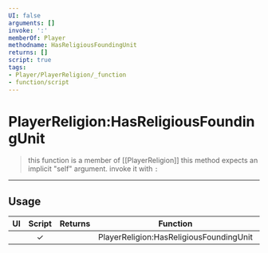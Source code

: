 ```yaml
---
UI: false
arguments: []
invoke: ':'
memberOf: Player
methodname: HasReligiousFoundingUnit
returns: []
script: true
tags:
- Player/PlayerReligion/_function
- function/script
---
```

# PlayerReligion:HasReligiousFoundingUnit
> this function is a member of [[PlayerReligion]]
> this method expects an implicit "self" argument. invoke it with `:`
-----
## Usage
|  UI | Script | Returns | Function | Arguments |
|:---:|:------:|-------:|:--------:|:---------|
| |✓||PlayerReligion:HasReligiousFoundingUnit||

